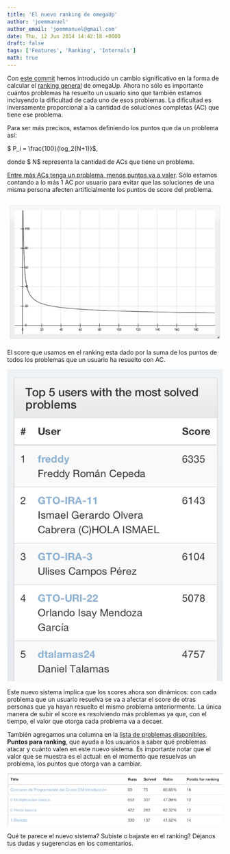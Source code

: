 ```yaml
---
title: 'El nuevo ranking de omegaUp'
author: 'joemmanuel'
author_email: 'joemmanuel@gmail.com'
date: Thu, 12 Jun 2014 14:42:18 +0000
draft: false
tags: ['Features', 'Ranking', 'Internals']
math: true
---
```


Con [este commit](https://github.com/omegaup/omegaup/commit/132e9c4614a7a4939156a942810559bf8c57f1a8) hemos introducido un cambio significativo en la forma de calcular el [ranking general](https://omegaup.com/rank.php) de omegaUp. Ahora no sólo es importante cuántos problemas ha resuelto un usuario sino que también estamos incluyendo la dificultad de cada uno de esos problemas. La dificultad es inversamente proporcional a la cantidad de soluciones completas (AC) que tiene ese problema.

Para ser más precisos, estamos definiendo los puntos que da un problema así: 

$ P\_i = \\frac{100}{log\_2(N+1)}$, 

donde $ N$ representa la cantidad de ACs que tiene un problema. 

[Entre más ACs tenga un problema, menos puntos va a valer](http://fooplot.com/#W3sidHlwZSI6MCwiZXEiOiIxMDAvKGxvZyh4KzEpL2xvZygyKSkiLCJjb2xvciI6IiMwMDAwMDAifSx7InR5cGUiOjEwMDAsIndpbmRvdyI6WyItOC4xNTk5OTk5OTk5OTk5ODIiLCIxOTkuODQiLCItOC43OTk5OTk5OTk5OTk5OTciLCIxMTkuMTk5OTk5OTk5OTk5OTkiXX1d). Sólo estamos contando a lo más 1 AC por usuario para evitar que las soluciones de una misma persona afecten artificialmente los puntos de score del problema.

[![](/images/Screen-Shot-2014-06-12-at-7.44.06-AM.png "Screen Shot 2014-06-12 at 7.44.06 AM")](/images/Screen-Shot-2014-06-12-at-7.44.06-AM.png)

El score que usamos en el ranking esta dado por la suma de los puntos de todos los problemas que un usuario ha resuelto con AC.

[![](/images/Screen-Shot-2014-06-12-at-7.18.16-AM.png "Scoreboard del 6-12")](/images/Screen-Shot-2014-06-12-at-7.18.16-AM.png)

Este nuevo sistema implica que los scores ahora son dinámicos: con cada problema que un usuario resuelva se va a afectar el score de otras personas que ya hayan resuelto el mismo problema anteriormente. La única manera de subir el score es resolviendo más problemas ya que, con el tiempo, el valor que otorga cada problema va a decaer.

También agregamos una columna en la [lista de problemas disponibles](https://omegaup.com/problem/), **Puntos para ranking**, que ayuda a los usuarios a saber qué problemas atacar y cuánto valen en este nuevo sistema. Es importante notar que el valor que se muestra es el actual: en el momento que resuelvas un problema, los puntos que otorga van a cambiar.

[![](/images/Screen-Shot-2014-06-12-at-7.36.05-AM.png "Screen Shot 2014-06-12 at 7.36.05 AM")](/images/Screen-Shot-2014-06-12-at-7.36.05-AM.png)

Qué te parece el nuevo sistema? Subiste o bajaste en el ranking? Déjanos tus dudas y sugerencias en los comentarios.